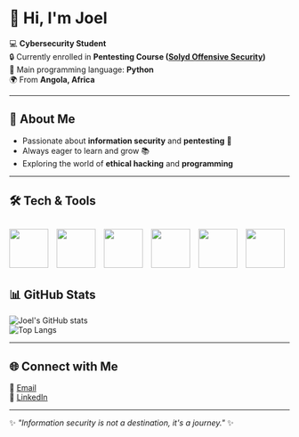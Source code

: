 # 👋 Hi, I'm Joel  

💻 **Cybersecurity Student**  
🔒 Currently enrolled in **Pentesting Course ([Solyd Offensive Security](https://solyd.com.br))**  
🐍 Main programming language: **Python**  
🌍 From **Angola, Africa**


---

## 🚀 About Me  
- Passionate about **information security** and **pentesting** 🔐  
- Always eager to learn and grow 📚  
- Exploring the world of **ethical hacking** and **programming**  

---

## 🛠️ Tech & Tools

<img src="https://skillicons.dev/icons?i=python" width="70"/> &nbsp;
<img src="https://skillicons.dev/icons?i=linux" width="70"/> &nbsp;
<img src="https://skillicons.dev/icons?i=bash" width="70"/> &nbsp;
<img src="https://upload.wikimedia.org/wikipedia/commons/2/2b/Kali-dragon-icon.svg" width="70"/> &nbsp;
<img src="https://skillicons.dev/icons?i=mysql" width="70"/> &nbsp;
<img src="https://cdn-icons-png.flaticon.com/512/4712/4712035.png" width="70"/>
---

## 📊 GitHub Stats  
![Joel's GitHub stats](https://github-readme-stats.vercel.app/api?username=joeln356&show_icons=true&theme=radical)  
![Top Langs](https://github-readme-stats.vercel.app/api/top-langs/?username=joeln356&layout=compact&theme=radical)  

---

## 🌐 Connect with Me  
📧 [Email](mailto:joelndala356@gmail.com)  
💼 [LinkedIn](https://www.linkedin.com/in/joel-ndala-a28606379/)

---

✨ *"Information security is not a destination, it's a journey."* ✨
